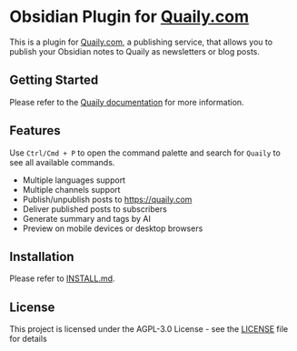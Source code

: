 # Obsidian Plugin for [Quaily.com](https://quaily.com)

This is a plugin for [Quaily.com](https://quaily.com), a publishing service, that allows you to publish your Obsidian notes to Quaily as newsletters or blog posts.

## Getting Started

Please refer to the [Quaily documentation](https://docs.quaily.com/writer/obsidian-plugin.html) for more information.

## Features

Use `Ctrl/Cmd + P` to open the command palette and search for `Quaily` to see all available commands.

- Multiple languages support
- Multiple channels support
- Publish/unpublish posts to https://quaily.com
- Deliver published posts to subscribers
- Generate summary and tags by AI
- Preview on mobile devices or desktop browsers

## Installation

Please refer to [INSTALL.md](INSTALL.md).

## License

This project is licensed under the AGPL-3.0 License - see the [LICENSE](LICENSE) file for details
